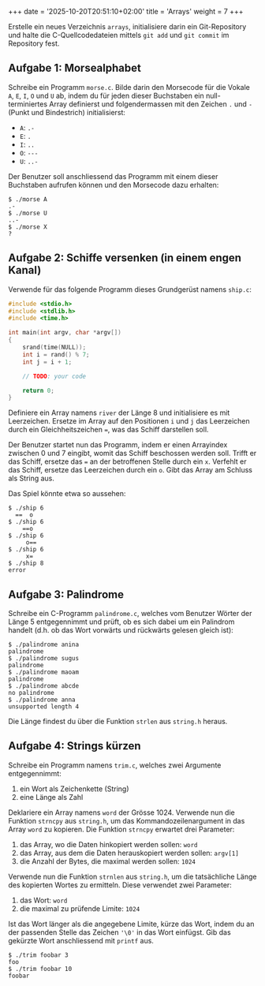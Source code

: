 +++
date = '2025-10-20T20:51:10+02:00'
title = 'Arrays'
weight = 7
+++

Erstelle ein neues Verzeichnis `arrays`, initialisiere darin ein Git-Repository und halte die C-Quellcodedateien mittels `git add` und `git commit` im Repository fest.

## Aufgabe 1: Morsealphabet

Schreibe ein Programm `morse.c`. Bilde darin den Morsecode für die Vokale `A`, `E`, `I`, `O` und `U` ab, indem du für jeden dieser Buchstaben ein null-terminiertes Array definierst und folgendermassen mit den Zeichen `.` und `-` (Punkt und Bindestrich) initialisierst:

- `A`: `.-`
- `E`: `.`
- `I`: `..`
- `O`: `---`
- `U`: `..-`

Der Benutzer soll anschliessend das Programm mit einem dieser Buchstaben aufrufen können und den Morsecode dazu erhalten:

```plain
$ ./morse A
.-
$ ./morse U
..-
$ ./morse X
?
```

## Aufgabe 2: Schiffe versenken (in einem engen Kanal)

Verwende für das folgende Programm dieses Grundgerüst namens `ship.c`:

```c
#include <stdio.h>
#include <stdlib.h>
#include <time.h>

int main(int argv, char *argv[])
{
    srand(time(NULL));
    int i = rand() % 7;
    int j = i + 1;

    // TODO: your code

    return 0;
}
```

Definiere ein Array namens `river` der Länge 8 und initialisiere es mit Leerzeichen. Ersetze im Array auf den Positionen `i` und `j` das Leerzeichen durch ein Gleichheitszeichen `=`, was das Schiff darstellen soll.

Der Benutzer startet nun das Programm, indem er einen Arrayindex zwischen 0 und 7 eingibt, womit das Schiff beschossen werden soll. Trifft er das Schiff, ersetze das `=` an der betroffenen Stelle durch ein `x`. Verfehlt er das Schiff, ersetze das Leerzeichen durch ein `o`. Gibt das Array am Schluss als String aus.

Das Spiel könnte etwa so aussehen:

```plain
$ ./ship 6
  ==  o
$ ./ship 6
    ==o 
$ ./ship 6
     o==
$ ./ship 6
     x= 
$ ./ship 8
error
```

## Aufgabe 3: Palindrome

Schreibe ein C-Programm `palindrome.c`, welches vom Benutzer Wörter der Länge 5 entgegennimmt und prüft, ob es sich dabei um ein Palindrom handelt (d.h. ob das Wort vorwärts und rückwärts gelesen gleich ist):

```plain
$ ./palindrome anina
palindrome
$ ./palindrome sugus
palindrome
$ ./palindrome maoam
palindrome
$ ./palindrome abcde
no palindrome
$ ./palindrome anna
unsupported length 4
```

Die Länge findest du über die Funktion `strlen` aus `string.h` heraus.

## Aufgabe 4: Strings kürzen

Schreibe ein Programm namens `trim.c`, welches zwei Argumente entgegennimmt:

1. ein Wort als Zeichenkette (String)
2. eine Länge als Zahl

Deklariere ein Array namens `word` der Grösse 1024. Verwende nun die Funktion `strncpy` aus `string.h`, um das Kommandozeilenargument in das Array `word` zu kopieren. Die Funktion `strncpy` erwartet drei Parameter:

1. das Array, wo die Daten hinkopiert werden sollen: `word`
2. das Array, aus dem die Daten herauskopiert werden sollen: `argv[1]`
3. die Anzahl der Bytes, die maximal werden sollen: `1024`

Verwende nun die Funktion `strnlen` aus `string.h`, um die tatsächliche Länge des kopierten Wortes zu ermitteln. Diese verwendet zwei Parameter:

1. das Wort: `word`
2. die maximal zu prüfende Limite: `1024`

Ist das Wort länger als die angegebene Limite, kürze das Wort, indem du an der passenden Stelle das Zeichen `'\0'` in das Wort einfügst. Gib das gekürzte Wort anschliessend mit `printf` aus.

```plain
$ ./trim foobar 3
foo
$ ./trim foobar 10
foobar
```